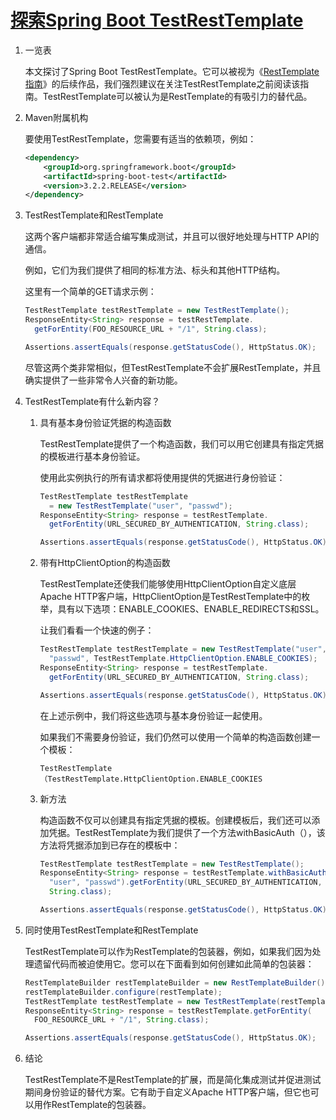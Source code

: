 # [探索Spring Boot TestRestTemplate](https://www.baeldung.com/spring-boot-testresttemplate)

1. 一览表

    本文探讨了Spring Boot TestRestTemplate。它可以被视为《[RestTemplate指南](https://www.baeldung.com/rest-template)》的后续作品，我们强烈建议在关注TestRestTemplate之前阅读该指南。TestRestTemplate可以被认为是RestTemplate的有吸引力的替代品。

2. Maven附属机构

    要使用TestRestTemplate，您需要有适当的依赖项，例如：

    ```xml
    <dependency>
        <groupId>org.springframework.boot</groupId>
        <artifactId>spring-boot-test</artifactId>
        <version>3.2.2.RELEASE</version>
    </dependency>
    ```

3. TestRestTemplate和RestTemplate

    这两个客户端都非常适合编写集成测试，并且可以很好地处理与HTTP API的通信。

    例如，它们为我们提供了相同的标准方法、标头和其他HTTP结构。

    这里有一个简单的GET请求示例：

    ```java
    TestRestTemplate testRestTemplate = new TestRestTemplate();
    ResponseEntity<String> response = testRestTemplate.
      getForEntity(FOO_RESOURCE_URL + "/1", String.class);

    Assertions.assertEquals(response.getStatusCode(), HttpStatus.OK);
    ```

    尽管这两个类非常相似，但TestRestTemplate不会扩展RestTemplate，并且确实提供了一些非常令人兴奋的新功能。

4. TestRestTemplate有什么新内容？

    1. 具有基本身份验证凭据的构造函数

        TestRestTemplate提供了一个构造函数，我们可以用它创建具有指定凭据的模板进行基本身份验证。

        使用此实例执行的所有请求都将使用提供的凭据进行身份验证：

        ```java
        TestRestTemplate testRestTemplate
          = new TestRestTemplate("user", "passwd");
        ResponseEntity<String> response = testRestTemplate.
          getForEntity(URL_SECURED_BY_AUTHENTICATION, String.class);

        Assertions.assertEquals(response.getStatusCode(), HttpStatus.OK);
        ```

    2. 带有HttpClientOption的构造函数

        TestRestTemplate还使我们能够使用HttpClientOption自定义底层Apache HTTP客户端，HttpClientOption是TestRestTemplate中的枚举，具有以下选项：ENABLE_COOKIES、ENABLE_REDIRECTS和SSL。

        让我们看看一个快速的例子：

        ```java
        TestRestTemplate testRestTemplate = new TestRestTemplate("user",
          "passwd", TestRestTemplate.HttpClientOption.ENABLE_COOKIES);
        ResponseEntity<String> response = testRestTemplate.
          getForEntity(URL_SECURED_BY_AUTHENTICATION, String.class);

        Assertions.assertEquals(response.getStatusCode(), HttpStatus.OK);
        ```

        在上述示例中，我们将这些选项与基本身份验证一起使用。

        如果我们不需要身份验证，我们仍然可以使用一个简单的构造函数创建一个模板：

        `TestRestTemplate（TestRestTemplate.HttpClientOption.ENABLE_COOKIES`

    3. 新方法

        构造函数不仅可以创建具有指定凭据的模板。创建模板后，我们还可以添加凭据。TestRestTemplate为我们提供了一个方法withBasicAuth（），该方法将凭据添加到已存在的模板中：

        ```java
        TestRestTemplate testRestTemplate = new TestRestTemplate();
        ResponseEntity<String> response = testRestTemplate.withBasicAuth(
          "user", "passwd").getForEntity(URL_SECURED_BY_AUTHENTICATION,
          String.class);

        Assertions.assertEquals(response.getStatusCode(), HttpStatus.OK);
        ```

5. 同时使用TestRestTemplate和RestTemplate

    TestRestTemplate可以作为RestTemplate的包装器，例如，如果我们因为处理遗留代码而被迫使用它。您可以在下面看到如何创建如此简单的包装器：

    ```java
    RestTemplateBuilder restTemplateBuilder = new RestTemplateBuilder();
    restTemplateBuilder.configure(restTemplate);
    TestRestTemplate testRestTemplate = new TestRestTemplate(restTemplateBuilder);
    ResponseEntity<String> response = testRestTemplate.getForEntity(
      FOO_RESOURCE_URL + "/1", String.class);

    Assertions.assertEquals(response.getStatusCode(), HttpStatus.OK);
    ```

6. 结论

    TestRestTemplate不是RestTemplate的扩展，而是简化集成测试并促进测试期间身份验证的替代方案。它有助于自定义Apache HTTP客户端，但它也可以用作RestTemplate的包装器。
